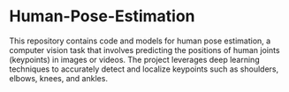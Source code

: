# Human-Pose-Estimation
This repository contains code and models for human pose estimation, a computer vision task that involves predicting the positions of human joints (keypoints) in images or videos. The project leverages deep learning techniques to accurately detect and localize keypoints such as shoulders, elbows, knees, and ankles.
